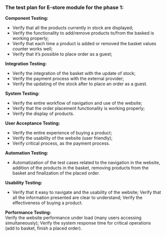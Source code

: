 ### The test plan for E-store module for the phase 1:

**Component Testing:**
- Verify that all the products currently in stock are displayed;
- Verify the functionality to add/remove products to/from the basked is working properly;
- Verify that each time a product is added or removed the basket values counter works well;
- Verify that it’s possible to place order as a guest;

**Integration Testing:**
- Verify the integration of the basket with the update of stock;
- Verify the payment process with the external provider;
- Verify the updating of the stock after to place an order as a guest.

**System Testing:**  	
- Verify the entire workflow of navigation and use of the website;
- Verify that the order placement functionality is working properly;
- Verify the display of products.

**User Acceptance Testing:**	
- Verify the entire experience of buying a product;
- Verify the usability of the website (user friendly);
- Verify critical process, as the payment process. 

**Automation Testing:**	
- Automatization of the test cases related to the navigation in the website, addition of the products in the basket, removing products from the basket and finalization of the placed order.

**Usability Testing:**	
- Verify that it easy to navigate and the usability of the website;
Verify that all the information presented are clear to understand;
Verify the effectiveness of buying a product.

**Performance Testing:**	
Verify the website performance under load (many users accessing simultaneously);
Verify the system response time for critical operations (add to basket, finish a placed order).
